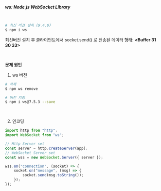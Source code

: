 ***ws: Node.js WebSocket Library***

<br>

~~~ bash
# 최신 버전 설치 (9.4.0)
$ npm i ws
~~~

최신버전 설치 후 클라이언트에서 socket.send() 로 전송된 데이터 형태:  **<Buffer 31 30 33>**

<br>

**문제 원인**
1. ws 버전

~~~ bash
# 삭제
$ npm ws remove

# 버전 지정
$ npm i ws@7.5.3 --save
~~~

<br>

2. 인코딩
~~~ javascript
import http from "http";
import WebSocket from "ws";

// Http Server set
const server = http.createServer(app);
// WebSocket Server set
const wss = new WebSocket.Server({ server });

wss.on("connection", (socket) => {
    socket.on("message", (msg) => {
        socket.send(msg.toString());
    });
});
~~~